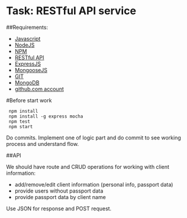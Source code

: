 # Task: RESTful API service

##Requirements:

- [Javascript](https://developer.mozilla.org/en-US/docs/Web/JavaScript)
- [NodeJS](https://nodejs.org/dist/latest-v6.x/docs/api/)
- [NPM](https://docs.npmjs.com/)
- [RESTful API](https://www.crummy.com/writing/RESTful-Web-Services/RESTful_Web_Services.pdf)
- [ExpressJS](http://expressjs.com/)
- [MongooseJS](http://mongoosejs.com/docs/index.html)
- [GIT](https://git-scm.com/doc)
- [MongoDB](https://mongodb.github.io/node-mongodb-native/)
- [github.com account](https://github.com/)


#Before start work
```
 npm install
 npm install -g express mocha
 npm test
 npm start
```
Do commits. Implement one of logic part and do commit to see working process and understand flow.

##API

We should have route and CRUD operations for working with client information:
  - add/remove/edit client information (personal info, passport data)
  - provide users without passport data
  - provide passport data by client name

Use JSON for response and POST request.  
